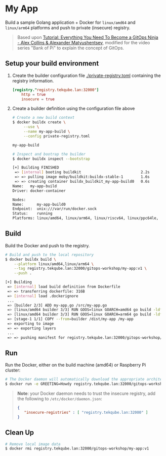 # My App

Build a sample Golang application + Docker for `linux/amd64` and `linux/arm64` platforms and push to private (insecure) registry.

> Based upon [Tutorial: Everything You Need To Become a GitOps Ninja - Alex Collins & Alexander Matyushentsev](https://www.youtube.com/watch?v=r50tRQjisxw), modified for the video series "Bank of Pi" to explain the concept of GitOps.
## Setup your build environment

1. Create the builder configuration file [./private-registry.toml](./private-registry.toml) containing the registry information.

    ~~~toml
   [registry."registry.tekqube.lan:32000"]
        http = true
        insecure = true
    ~~~

2. Create a builder definition using the configuration file above

   ~~~bash
   # Create a new build context
   $ docker buildx create \
        --use \
        --name my-app-build \
        --config private-registry.toml

   my-app-build

   # Inspect and bootrap the builder
   $ docker buildx inspect --bootstrap

   [+] Building FINISHED
    => [internal] booting buildkit                           2.2s
    => => pulling image moby/buildkit:buildx-stable-1        1.6s
    => => creating container buildx_buildkit_my-app-build0   0.6s
   Name:   my-app-build
   Driver: docker-container

   Nodes:
   Name:      my-app-build0
   Endpoint:  unix:///var/run/docker.sock
   Status:    running
   Platforms: linux/amd64, linux/arm64, linux/riscv64, linux/ppc64le, linux/s390x, linux/386, linux/arm/v7, linux/arm/v6
   ~~~

## Build

Build the Docker and push to the registry.
    
~~~bash
# Build and push to the local repository
$ docker buildx build \
    --platform linux/amd64,linux/arm64 \
    --tag registry.tekqube.lan:32000/gitops-workshop/my-app:v1 \
    --push .

[+] Building
 => [internal] load build definition from Dockerfile
 => => transferring dockerfile: 316B
 => [internal] load .dockerignore
 ...
 => [builder 2/3] ADD my-app.go /src/my-app.go
 => [linux/amd64 builder 3/3] RUN GOOS=linux GOARCH=amd64 go build -ldflags="-w -s" -o /dist/my-app /src/my-app.go
 => [linux/amd64 builder 3/3] RUN GOOS=linux GOARCH=arm64 go build -ldflags="-w -s" -o /dist/my-app /src/my-app.go
 => [stage-1 1/1] COPY --from=builder /dist/my-app /my-app
 => exporting to image
 => => exporting layers
 ...
 => => pushing manifest for registry.tekqube.lan:32000/gitops-workshop/my-app:v1
~~~

## Run

Run the Docker, either on the build machine (amd64) or Raspberry Pi cluster:

~~~bash
# The Docker daemon will automatically download the appropriate architecture
$ docker run -e GREETING=Howdy registry.tekqube.lan:32000/gitops-workshop/my-app:v1
~~~

> **Note**: your Docker daemon needs to trust the insecure registry, add the following to `/etc/docker/daemon.json`:
> ~~~json
> {
>    "insecure-registries" : [ "registry.tekqube.lan:32000" ]
> }
> ~~~

## Clean Up

~~~bash
# Remove local image data
$ docker rmi registry.tekqube.lan:32000/gitops-workshop/my-app:v1
~~~
